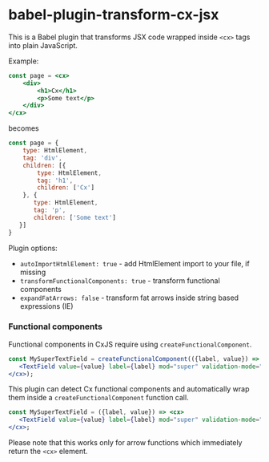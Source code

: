 # babel-plugin-transform-cx-jsx

This is a Babel plugin that transforms JSX code wrapped inside `<cx>` tags into plain JavaScript.

Example:
```jsx
const page = <cx>
    <div>
        <h1>Cx</h1>
        <p>Some text</p>
    </div>
</cx>    
```
becomes
```js
const page = {
    type: HtmlElement,
    tag: 'div',
    children: [{
        type: HtmlElement,
        tag: 'h1',
        children: ['Cx']
    }, {
       type: HtmlElement,
       tag: 'p',
       children: ['Some text']
   }]
}
```

Plugin options:

- `autoImportHtmlElement: true` - add HtmlElement import to your file, if missing
- `transformFunctionalComponents: true` - transform functional components
- `expandFatArrows: false` - transform fat arrows inside string based expressions (IE)

### Functional components

Functional components in CxJS require using `createFunctionalComponent`.
  
```jsx
const MySuperTextField = createFunctionalComponent(({label, value}) => <cx>
   <TextField value={value} label={label} mod="super" validation-mode="inline">
</cx>);
```

This plugin can detect Cx functional components and automatically wrap them
inside a `createFunctionalComponent` function call.

```jsx
const MySuperTextField = ({label, value}) => <cx>
   <TextField value={value} label={label} mod="super" validation-mode="inline">
</cx>;
```

Please note that this works only for arrow functions which immediately return the `<cx>`
element.
